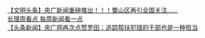  
[【文明头条】央广新闻重磅推出！！！蜀山区再引全国关注......](http://www.dianyue.me/archives/452/191v6xvdda17s0u9/)  
[长理周看点 每周新闻看一点](http://www.dianyue.me/archives/068/u5n01wlu9jrwo3io/)  
[【头条新闻】央广网再次点赞罗田：追踪帮扶犯错的干部也是一种担当](http://www.dianyue.me/archives/744/4mb0rmcqv6yoetjl/)